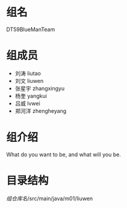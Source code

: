 # 组名
DT59BlueManTeam

# 组成员
- 刘涛 liutao
- 刘文 liuwen
- 张星宇 zhangxingyu
- 杨奎 yangkui
- 吕威 lvwei
- 郑河洋 zhengheyang

# 组介绍
What do you want to be, and what will you be.

# 目录结构

$组仓库名$/src/main/java/m01/liuwen